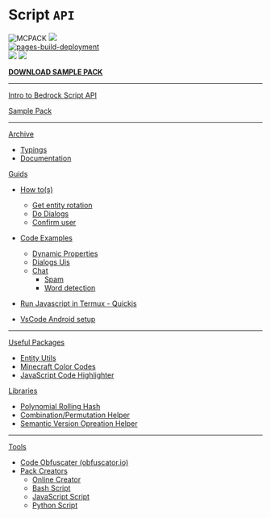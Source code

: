 # Script `API` 

![MCPACK](https://github.com/WavePlayz/Gametest-API/actions/workflows/pack.yml/badge.svg?branch=main)
![](https://komarev.com/ghpvc/?username=WavePlayz&color=grey&label=Hits)  
[![pages-build-deployment](https://github.com/WavePlayz/Gametest-API/actions/workflows/pages/pages-build-deployment/badge.svg?branch=main)](https://github.com/WavePlayz/Gametest-API/actions/workflows/pages/pages-build-deployment)  
![](https://img.shields.io/github/repo-size/WavePlayz/Gametest-API)
![](https://img.shields.io/github/v/release/WavePlayz/Gametest-API?display_name=tag)

[**DOWNLOAD SAMPLE PACK**](https://github.com/WavePlayz/Gametest-API/releases/latest)  

---

[Intro to Bedrock Script API](intro-to-bedrock-script-api.md)  

[Sample Pack](sample-pack/)

---

[Archive](archive/)  
- [Typings](archive/typings/)  
- [Documentation](archive/docs/)  


[Guids](guide/)
- [How to(s)](guide/howto/)
  - [Get entity rotation](guide/howto/player-rotation.md)
  - [Do Dialogs](guide/howto/dialog-ui.md)
  - [Confirm user](guide/howto/confirm.md)  
  
- [Code Examples](guide/examples/)
  - [Dynamic Properties](guide/examples/dynamic_properties/script.js)
  - [Dialogs Uis](guide/examples/dialog_ui/script.js)
  - [Chat](guide/examples/chat/)
    - [Spam](guide/examples/chat/spam.js)
    - [Word detection](guide/examples/chat/detaction.js)

- [Run Javascript in Termux - Quickjs](guide/termux-quickjs-setup.md)  
- [VsCode Android setup](guide/vscode-android-setup.md)  

---

[Useful Packages](packages/)
- [Entity Utils](packages/entity_utils/README.md)
- [Minecraft Color Codes](packages/mc_color/README.md)
- [JavaScript Code Highlighter](packages/js_highlight/README.md)

[Libraries](libraries/)
- [Polynomial Rolling Hash](libraries/poly_roll_hash/README.md)  
- [Combination/Permutation Helper](libraries/kramacaya/README.md)  
- [Semantic Version Opreation Helper](libraries/semver/README.md)  

---

[Tools](tools/)
- [Code Obfuscater (obfuscator.io)](https://obfuscator.io/)
- [Pack Creators]()
  -  [Online Creator](https://waveplayz.github.io/Gametest-API/pack.html)
  -  [Bash Script]()  
  -  [JavaScript Script]()
  -  [Python Script]()
  


